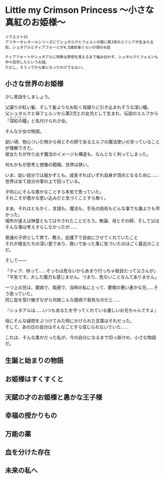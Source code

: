 # Little my Crimson Princess ～小さな真紅のお姫様～  

```  
リクエストSS  
アフターオレオールシリーズにてシュタルクとフェルンの間に第3児のエリシアが生まれる前、シュタアルとティアフォーとが4,5歳前後ぐらいの頃のお話  

ティアフォートがシュタアルに特殊な懸想を覚えるまで噛み合わず、シュタルクとフェルンも中々苦労したというお話。  
ただし、そうってから楽になったわけでもない。  
```  

## 小さな世界のお姫様  

少し昔話をしましょう。  

父譲りの紅い髪、そして髪よりなお紅く母譲りに引き込まれそうな深い瞳。  
父シュタルクと母フェルンから第2児との女児として生まれ、伝説のエルフから「<ruby><rb>深紅の瞳</rb><rt>ティアフォート</rt></ruby>」と名付けられ少女。  

そんな少女の物語。  

幼い頃、物心ついた時から母とその師であるエルフの魔法使いの言っていることが理解できた。  
彼女たちが作り出す魔法のイメージも構造も、なんとなく判ってしまった。  

何もかもが思考と想像の範疇。世界は狭い。  

いま、幼い自分では届かずとも、成長すればいずれ自身が頂点となるために……世界は全て自分の掌の上で回っている。  

子供心にそんな愚かなことすら本気で思っていた。  
それこそが愚かな思い込みだと気づくことすら無く。  

まあ、それはともかく、言語も、魔法も、手先の技術もどんな事でも誰よりも早かった。  
場所が違えば神童ともてはやされたことだろう。無論、母とその師、そして父はそんな事は考えすらしなかったが……  

普通の子供として育て、教え、庇護下で自由にさせてくれていたこと  
それが彼女たちの深い愛であり、救いであった事に気づいたのはごく最近のことだ。  

そして――  

「ティア、待って……そっちは危ないからあまり行っちゃ駄目だって父さんが」  
「平気です。大した魔力も感じません。つまり、危ないことなんてありません」  

一つ上の兄は、臆病で、鈍感で、当時の私にとって、要領の悪い愚かな兄……そう思っていた。  
同じ血を受け継ぎながら何故こんな臆病で呑気なのだと……  

『シュタアルは……いつもあなたを守ってくれている優しいお兄ちゃんですよ』  

母にそんな疑問をぶつけてみた時にかけられた言葉はそれだった。  
そして、あの日の自分はそんなことすら信じられないでいた……  

これは、そんな愚かだった私が、今の自分になるまで切っ掛けの、小さな物語だ。  

## 生誕と始まりの物語  

## お姫様はすくすくと  

## 天賦の才のお姫様と愚かな王子様  

## 幸福の授かりもの

## 万能の薬

## 血を分けた存在

## 未来の私へ
